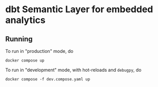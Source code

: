 # dbt Semantic Layer for embedded analytics

## Running

To run in "production" mode, do
```
docker compose up
```

To run in "development" mode, with hot-reloads and `debugpy`, do
```
docker compose -f dev.compose.yaml up
```
